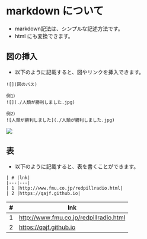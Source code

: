 # markdown について

- markdown記法は、シンプルな記述方法です。
- html にも変換できます。


## 図の挿入

- 以下のように記載すると、図やリンクを挿入できます。

```
![](図のパス)

例1）
![](./人類が勝利しました.jpg)

例2）
![人類が勝利しました](./人類が勝利しました.jpg)
```

![](./人類が勝利しました.jpg)


## 表

- 以下のように記載すると、表を書くことができます。

```
| # |lnk|
|---|---|
| 1 |http://www.fmu.co.jp/redpillradio.html|
| 2 |https://qajf.github.io|

```
| # |lnk|
|---|---|
| 1 |http://www.fmu.co.jp/redpillradio.html|
| 2 |https://qajf.github.io|

